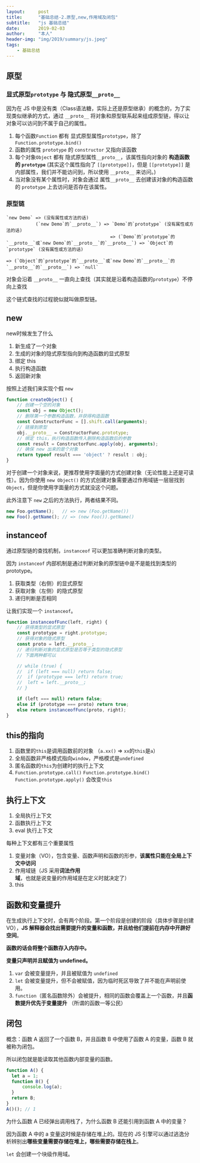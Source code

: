 ```yaml
---
layout:     post
title:      "基础总结-2.原型,new,作用域及闭包"
subtitle:   "js 基础总结"
date:       2019-02-03
author:     "本人"
header-img: "img/2019/summary/js.jpeg"
tags:
    - 基础总结
---
```



## 原型

### 显式原型`prototype` 与 隐式原型`__proto__`

因为在 JS 中是没有类（Class语法糖，实际上还是原型继承）的概念的，为了实现类似继承的方式，通过 `__proto__` 将对象和原型联系起来组成原型链，得以让对象可以访问到不属于自己的属性。

1. 每个函数`Function` 都有 显式原型属性`prototype`，除了 `Function.prototype.bind()`
2. 函数的属性 `prototype` 的 `constructor` 又指向该函数
3. 每个对象`Object` 都有 隐式原型属性`__proto__`，该属性指向对象的 **构造函数的 `prototype`** (其实这个属性指向了 `[[prototype]]`，但是 `[[prototype]]` 是内部属性，我们并不能访问到，所以使用 `__proto__` 来访问。)
4. 当对象没有某个属性时，对象会通过 属性`__proto__` 去创建该对象的构造函数的 `prototype` 上去访问是否存在该属性。

### 原型链

```
`new Demo` => (没有属性或方法的话)
           (`new Demo`的`__proto__`) => `Demo`的`prototype` (没有属性或方法的话)
                                       => (`Demo`的`prototype`的`__proto__`或`new Demo`的`__proto__`的`__proto__`) => `Object`的`prototype` (没有属性或方法的话)
                                                                                                                => (`Object`的`prototype`的`__proto__`或`new Demo`的`__proto__`的`__proto__`的`__proto__`) => `null`
```

对象会沿着 `__proto__` 一直向上查找（其实就是沿着构造函数的`prototype`）不停向上查找

这个链式查找的过程貌似就叫做原型链。


## new

new时候发生了什么

1. 新生成了一个对象
2. 生成的对象的隐式原型指向到构造函数的显式原型
3. 绑定 this
4. 执行构造函数
5. 返回新对象

按照上述我们来实现个假 `new`

```javascript
function createObject() {
    // 创建一个空的对象
    const obj = new Object();
    // 删除第一个参数构造函数，并获得构造函数
    const ConstructorFunc = [].shift.call(arguments); 
    // 链接到原型
    obj.__proto__ = ConstructorFunc.prototype;
    // 绑定 this，执行构造函数传入删除构造函数后的参数
    const result = ConstructorFunc.apply(obj, arguments);
    // 确保 new 出来的是个对象
    return typeof result === 'object' ? result : obj;
}
```

对于创建一个对象来说，更推荐使用字面量的方式创建对象（无论性能上还是可读性）。因为你使用 `new Object()` 的方式创建对象需要通过作用域链一层层找到 `Object`，但是你使用字面量的方式就没这个问题。

此外注意下 `new` 之后的方法执行，两者结果不同。

```javascript
new Foo.getName();   // => new (Foo.getName())
new Foo().getName(); // => (new Foo()).getName()
```


## instanceof

通过原型链的查找机制，`instanceof` 可以更加准确判断对象的类型。

因为 `instanceof` 内部机制是通过判断对象的原型链中是不是能找到类型的 prototype。

1. 获取类型（右侧）的显式原型
2. 获取对象（左侧）的隐式原型
3. 递归判断是否相同

让我们实现一个 `instanceof`。

```javascript
function instanceofFunc(left, right) {
    // 获得类型的显式原型
    const prototype = right.prototype;
    // 获得对象的隐式原型
    const proto = left.__proto__;
    // 递归判断对象的显式原型是否等于类型的隐式原型
    // 下面两种都可以

    // while (true) {
    // 	if (left === null) return false;
    // 	if (prototype === left) return true;
    // 	left = left.__proto__;
    // }

    if (left === null) return false;
    else if (prototype === proto) return true;
    else return instanceofFunc(proto, right);
}
```


## this的指向

1. 函数里的`this`是调用函数前的对象 （`a.xx()` => `xx`的`this`是`a`）
2. 全局函数非严格模式指向`window`，严格模式是`undefined`
3. 匿名函数的`this`为创建时的执行上下文
4. `Function.prototype.call()` `Function.prototype.bind()` `Function.prototype.apply()` 会改变`this`


## 执行上下文

1. 全局执行上下文
2. 函数执行上下文
3. eval 执行上下文

每种上下文都有三个重要属性

1. 变量对象（VO），包含变量、函数声明和函数的形参，**该属性只能在全局上下文中访问**
2. 作用域链（JS 采用**词法作用域**，也就是说变量的作用域是在定义时就决定了）
3. this


## 函数和变量提升

在生成执行上下文时，会有两个阶段。第一个阶段是创建的阶段（具体步骤是创建 VO），**JS 解释器会找出需要提升的变量和函数，并且给他们提前在内存中开辟好空间**。

**函数的话会将整个函数存入内存中。**

**变量只声明并且赋值为 undefined。**

1. `var` 会被变量提升，并且被赋值为 `undefined`
2. `let` 会被变量提升，但不会被赋值，因为临时死区导致了并不能在声明前使用。
3. `function`（匿名函数除外）会被提升，相同的函数会覆盖上一个函数，并且**函数提升优先于变量提升** （所谓的函数一等公民）


## 闭包

概念：函数 A 返回了一个函数 B，并且函数 B 中使用了函数 A 的变量，函数 B 就被称为闭包。

所以闭包就是能读取其他函数内部变量的函数。

```javascript
function A() {
  let a = 1;
  function B() {
      console.log(a);
  }
  return B;
}
A()(); // 1
```

为什么函数 A 已经弹出调用栈了，为什么函数 B 还能引用到函数 A 中的变量？

因为函数 A 中的 a 变量这时候是存储在堆上的。现在的 JS 引擎可以通过逃逸分析辨别出**哪些变量需要存储在堆上，哪些需要存储在栈上**。

`let` 会创建一个块级作用域。
